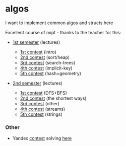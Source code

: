 # algos

I want to implement common algos and structs here

Excellent course of mipt - thanks to the teacher for this:

- [1st semester](https://www.youtube.com/playlist?list=PL4_hYwCyhAvZtI5h-e2FBGLiygrGDWji0) (lectures)
  - [1st contest](https://contest.yandex.ru/contest/39267/problems/) (intro)
  - [2nd contest](https://contest.yandex.ru/contest/39322/problems/) (sort/heap)
  - [3rd contest](https://contest.yandex.ru/contest/41252/problems/) (search-trees)
  - [4th contest](https://contest.yandex.ru/contest/42391/problems/) (implicit-key)
  - [5th contest](https://contest.yandex.ru/contest/43492/problems/) (hash+geometry)

- [2nd semester](https://www.youtube.com/playlist?list=PL4_hYwCyhAvZZ_DqJ7mS_xyG_AsyerfdB) (lectures)
  - [1st contest](https://contest.yandex.ru/contest/45723/problems/) (DFS+BFS)
  - [2nd contest](https://contest.yandex.ru/contest/46322/problems/) (the shortest ways)
  - [3rd contest](https://contest.yandex.ru/contest/47165/problems/) (other)
  - [4th contest](https://contest.yandex.ru/contest/48077/problems/) (streams)
  - [5th contest](https://contest.yandex.ru/contest/48721/problems/) (strings)


### Other
 - Yandex [contest](https://contest.yandex.ru/contest/28412/problems) solving [here](algos/yandex)